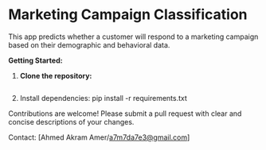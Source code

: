 # Marketing Campaign Classification
This app predicts whether a customer will respond to a marketing campaign based on their demographic and behavioral data.

**Getting Started:**
1. **Clone the repository:**
   ```bash -> git clone https://github.com/Ahmed-7-ML/Marketing_Campign.git

2. Install dependencies:
pip install -r requirements.txt

Contributions are welcome! Please submit a pull request with clear and concise descriptions of your changes.

Contact: [Ahmed Akram Amer/a7m7da7e3@gmail.com]
